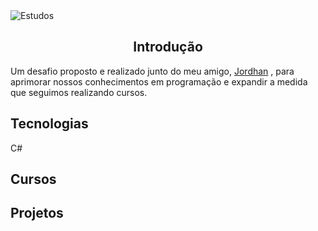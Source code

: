 <img alt="Estudos" src="https://user-images.githubusercontent.com/46610114/118693618-9a594b80-b7e1-11eb-826b-a06c125022c9.png" />
<h2 align="center">
  Introdução
</h2>

Um desafio proposto e realizado junto do meu amigo, [Jordhan](https://github.com/JordhanFelix) , para aprimorar nossos conhecimentos em programação e expandir a medida que seguimos realizando cursos.


## Tecnologias
C#

## Cursos

## Projetos
